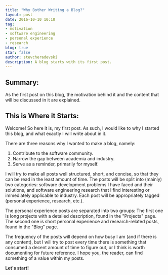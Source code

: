 ```yaml
---
title: "Why Bother Writing a Blog?"
layout: post
date: 2016-10-10 10:10
tag:
- motivation
- software engineering
- personal experience
- research
blog: true
star: false
author: stevcheradevski
description: A blog starts with its first post.
---
```


## Summary:

As the first post on this blog, the motivation behind it and the content that will be discussed in it are explained.

## This is Where it Starts:

Welcome! So here it is, my first post. As such, I would like to why I started this blog, and what exactly I will write about in it.

There are three reasons why I wanted to make a blog, namely:

1. Contribute to the software community.
2. Narrow the gap between academia and industry.
3. Serve as a reminder, primarily for myself.

I will try to make all posts well structured, short, and concise, so that they can be read in the least amount of time. The posts will be split into (mainly) two categories: software development problems I have faced and their solutions, and software engineering research that I find interesting or immediately applicable to industry. Each post will be appropriately tagged (personal experience, research, etc.).

The personal experience posts are separated into two groups: The first one is long projects with a detailed description, found in the "Projects" page. The second one is short personal experience and research-related posts, found in the "Blog" page.

The frequency of the posts will depend on how busy I am (and if there is any content), but I will try to post every time there is something that consumed a decent amount of time to figure out, or I think is worth documenting for future reference. I hope you, the reader, can find something of a value within my posts.

**Let's start!**
